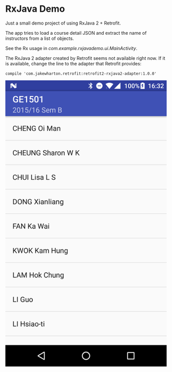 # RxJava Demo

Just a small demo project of using RxJava 2 + Retrofit.

The app tries to load a course detail JSON and extract the name of instructors from a list of objects.

See the Rx usage in *com.example.rxjavademo.ui.MainActivity*.

The RxJava 2 adapter created by Retrofit seems not available right now. If it is available, change the line to the adapter that Retrofit provides:

````
compile 'com.jakewharton.retrofit:retrofit2-rxjava2-adapter:1.0.0'
````

![App screenshot](screenshot.png)
